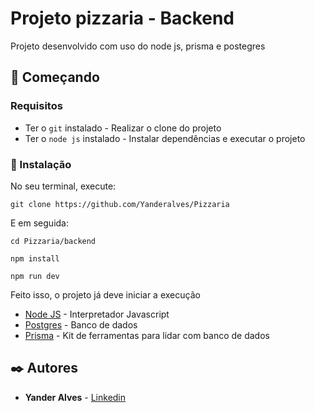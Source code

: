 # Projeto pizzaria - Backend
Projeto desenvolvido com uso do node js, prisma e postegres

## 🚀 Começando
### Requisitos
* Ter o  ```git```  instalado - Realizar o clone do projeto
* Ter o ```node js``` instalado - Instalar dependências e executar o projeto

### 🔧 Instalação


No seu terminal, execute: 

```
git clone https://github.com/Yanderalves/Pizzaria
```

E em seguida:


```
cd Pizzaria/backend
```

```
npm install
```

```
npm run dev
```

Feito isso, o projeto já deve iniciar a execução



* [Node JS](https://nodejs.org/en) - Interpretador Javascript
* [Postgres](https://www.postgresql.org/) - Banco de dados
* [Prisma](https://www.postgresql.org/) - Kit de ferramentas para lidar com banco de dados

## ✒️ Autores

* **Yander Alves** - [Linkedin](https://www.linkedin.com/in/yanderalves/)